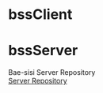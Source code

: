 # bssClient

# bssServer
Bae-sisi Server Repository <br>
[Server Repository](https://github.com/bae-sisi/bss-server)
